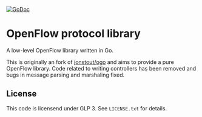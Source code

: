 [![GoDoc](https://godoc.org/github.com/maufl/openflow?status.png)](https://godoc.org/github.com/maufl/openflow)
# OpenFlow protocol library
A low-level OpenFlow library written in Go.

This is originally an fork of [jonstout/ogo](https://github.com/jonstout/ogo) and aims to provide a pure OpenFlow library.
Code related to writing controllers has been removed and bugs in message parsing and marshaling fixed.

## License
This code is licensend under GLP 3. See `LICENSE.txt` for details.
